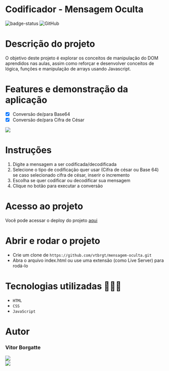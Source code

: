 # Codificador - Mensagem Oculta
![badge-status](https://img.shields.io/badge/status-FINALIZADO-green?style=for-the-badge)
![GitHub](https://img.shields.io/github/license/vtbrgt/mensagem-oculta?style=for-the-badge)

# Descrição do projeto

O objetivo deste projeto é explorar os conceitos de manipulação do DOM aprendidos nas aulas, assim como reforçar e desenvolver conceitos de lógica, funções e manipulação de arrays usando Javascript.

# Features e demonstração da aplicação

- [x] Conversão de/para Base64
- [x] Conversão de/para Cifra de César

<img src="https://i.imgur.com/fVzsmYK.png">

# Instruções

1. Digite a mensagem a ser codificada/decodificada
2. Selecione o tipo de codificação quer usar (Cifra de césar ou Base 64) se caso selecionado cifra de césar, inserir o incremento
3. Escolha se quer codificar ou decodificar sua mensagem
4. Clique no botão para executar a conversão

# Acesso ao projeto

Você pode acessar o deploy do projeto [aqui](https://vtbrgt.github.io/mensagem-oculta/)

# Abrir e rodar o projeto

- Crie um clone de `https://github.com/vtbrgt/mensagem-oculta.git`
- Abra o arquivo index.html ou use uma extensão (como Live Server) para rodá-lo

# Tecnologias utilizadas 👨🏻‍💻

- `HTML`
- `CSS`
- `JavaScript`

# Autor

### Vitor Borgatte

<a style="display: block;" href="https://www.github.com/vtbrgt" target="_blank">
<img src="https://img.shields.io/badge/GitHub-100000?style=for-the-badge&logo=github&logoColor=white">
</a>
<a href="https://www.linkedin.com/in/vitor-borgatte/" target="_blank">
<img src="https://img.shields.io/badge/LinkedIn-0077B5?style=for-the-badge&logo=linkedin&logoColor=white">
</a>

